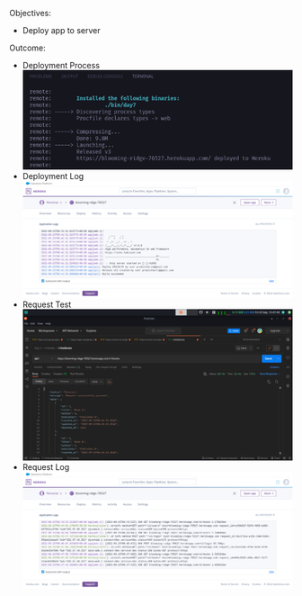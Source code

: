 Objectives:
- Deploy app to server

Outcome:
- Deployment Process
![img](./deployment.png)
- Deployment Log
![img](./log1.png)
- Request Test
![img](./postman.png)
- Request Log
![img](./log2.png)
